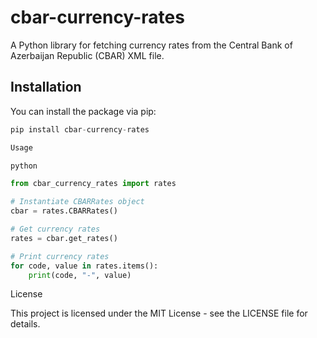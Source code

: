# cbar-currency-rates

A Python library for fetching currency rates from the Central Bank of Azerbaijan Republic (CBAR) XML file.

## Installation

You can install the package via pip:

```py
pip install cbar-currency-rates

Usage

python

from cbar_currency_rates import rates

# Instantiate CBARRates object
cbar = rates.CBARRates()

# Get currency rates
rates = cbar.get_rates()

# Print currency rates
for code, value in rates.items():
    print(code, "-", value)
```
License

This project is licensed under the MIT License - see the LICENSE file for details.
